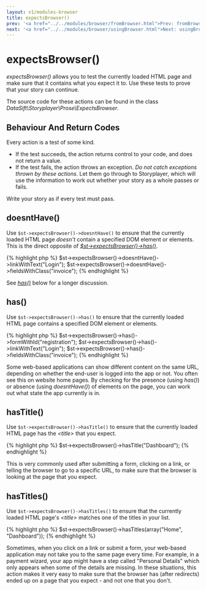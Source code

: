 ```yaml
---
layout: v1/modules-browser
title: expectsBrowser()
prev: '<a href="../../modules/browser/fromBrowser.html">Prev: fromBrowser()</a>'
next: '<a href="../../modules/browser/usingBrowser.html">Next: usingBrowser()</a>'
---
```


# expectsBrowser()

_expectsBrowser()_ allows you to test the currently loaded HTML page and make sure that it contains what you expect it to.  Use these tests to prove that your story can continue.

The source code for these actions can be found in the class _DataSift\Storyplayer\Prose\ExpectsBrowser_.

## Behaviour And Return Codes

Every action is a test of some kind.

* If the test succeeds, the action returns control to your code, and does not return a value.
* If the test fails, the action throws an exception.  _Do not catch exceptions thrown by these actions_.  Let them go through to Storyplayer, which will use the information to work out whether your story as a whole passes or fails.

Write your story as if every test must pass.

## doesntHave()

Use `$st->expectsBrowser()->doesntHave()` to ensure that the currently loaded HTML page _doesn't_ contain a specified DOM element or elements.  This is the direct opposite of _[$st->expectsBrowser()->has()](#has)_.

{% highlight php %}
$st->expectsBrowser()->doesntHave()->linkWithText("Login");
$st->expectsBrowser()->doesntHave()->fieldsWithClass("invoice");
{% endhighlight %}

See _[has()](#has)_ below for a longer discussion.

## has()

Use `$st->expectsBrowser()->has()` to ensure that the currently loaded HTML page contains a specified DOM element or elements.

{% highlight php %}
$st->expectsBrowser()->has()->formWithId("registration");
$st->expectsBrowser()->has()->linkWithText("Login");
$st->expectsBrowser()->has()->fieldsWithClass("invoice");
{% endhighlight %}

Some web-based applications can show different content on the same URL, depending on whether the end-user is logged into the app or not.  You often see this on website home pages.  By checking for the presence (using _has()_) or absence (using _doesntHave()_) of elements on the page, you can work out what state the app currently is in.

## hasTitle()

Use `$st->expectsBrowser()->hasTitle()` to ensure that the currently loaded HTML page has the _&lt;title&gt;_ that you expect.

{% highlight php %}
$st->expectsBrowser()->hasTitle("Dashboard");
{% endhighlight %}

This is very commonly used after submitting a form, clicking on a link, or telling the browser to go to a specific URL, to make sure that the browser is looking at the page that you expect.

## hasTitles()

Use `$st->expectsBrowser()->hasTitles()` to ensure that the currently loaded HTML page's _&lt;title&gt;_ matches one of the titles in your list.

{% highlight php %}
$st->expectsBrowser()->hasTitles(array("Home", "Dashboard"));
{% endhighlight %}

Sometimes, when you click on a link or submit a form, your web-based application may not take you to the same page every time.  For example, in a payment wizard, your app might have a step called "Personal Details" which only appears when some of the details are missing.  In these situations, this action makes it very easy to make sure that the browser has (after redirects) ended up on a page that you expect - and not one that you don't.